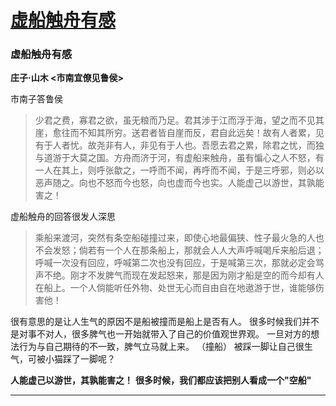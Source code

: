 # [虚船触舟有感](https://github.com/for2me/blog/issues/5)

<!-- intro: 乘船来渡河，突然有条空船碰撞过来，即使心地最偏狭、性子最火急的人也不会发怒；倘若有一个人在那条船上，那就会人人大声呼喊喝斥来船后退；呼喊一次没有回应，呼喊第二次也没有回应，于是喊第三次，那就必定会骂声不绝。 -->

### 虚船触舟有感
 
**庄子·山木 <市南宜僚见鲁侯>**

 市南子答鲁侯
> 少君之费，寡君之欲，虽无粮而乃足。君其涉于江而浮于海，望之而不见其崖，愈往而不知其所穷。送君者皆自崖而反，君自此远矣！故有人者累，见有于人者忧。故尧非有人，非见有于人也。吾愿去君之累，除君之忧，而独与道游于大莫之国。方舟而济于河，有虚船来触舟，虽有惼心之人不怒，有一人在其上，则呼张歙之，一呼而不闻，再呼而不闻，于是三呼邪，则必以恶声随之。向也不怒而今也怒，向也虚而今也实。人能虚己以游世，其孰能害之！

 
虚船触舟的回答很发人深思

> 乘船来渡河，突然有条空船碰撞过来，即使心地最偏狭、性子最火急的人也不会发怒；倘若有一个人在那条船上，那就会人人大声呼喊喝斥来船后退；呼喊一次没有回应，呼喊第二次也没有回应，于是喊第三次，那就必定会骂声不绝。刚才不发脾气而现在发起怒来，那是因为刚才船是空的而今却有人在船上。一个人倘能听任外物、处世无心而自由自在地遨游于世，谁能够伤害他！

很有意思的是让人生气的原因不是船被撞而是船上是否有人。
很多时候我们并不是对事不对人，很多脾气也一开始就带入了自己的价值观世界观。
一旦对方的想法行为与自己期待的不一致，脾气立马就上来。 （撞船）
被踩一脚让自己很生气，可被小猫踩了一脚呢？

**人能虚己以游世，其孰能害之！**
**很多时候，我们都应该把别人看成一个"空船"**

---